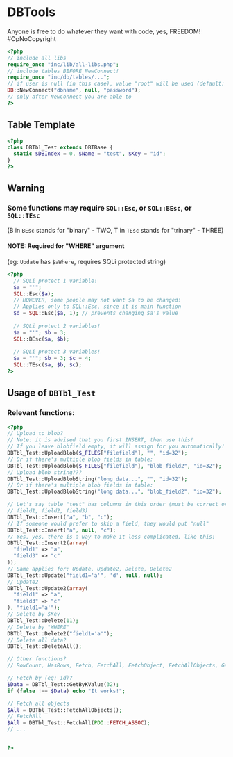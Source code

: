 # DBTools
Anyone is free to do whatever they want with code, yes, FREEDOM!<br>
#OpNoCopyright<br>
```php
<?php
// include all libs
require_once "inc/lib/all-libs.php";
// include tables BEFORE NewConnect!
require_once "inc/db/tables/...";
// if user is null (in this case), value "root" will be used (default: root)
DB::NewConnect("dbname", null, "password");
// only after NewConnect you are able to 
?>
```

## Table Template
```php
<?php
class DBTbl_Test extends DBTBase {
  static $DBIndex = 0, $Name = "test", $Key = "id";
}
?>
```
## Warning
### Some functions may require `SQL::Esc`, or `SQL::BEsc`, or `SQL::TEsc`
(B in `BEsc` stands for "binary" - TWO, T in `TEsc` stands for "trinary" - THREE)
#### NOTE: Required for "WHERE" argument
(eg: `Update` has `$aWhere`, requires SQLi protected string)
```php
<?php
  // SQLi protect 1 variable!
  $a = "'";
  SQL::Esc($a);
  // HOWEVER, some people may not want $a to be changed!
  // Applies only to SQL::Esc, since it is main function
  $d = SQL::Esc($a, 1); // prevents changing $a's value
  
  // SQLi protect 2 variables!
  $a = "'"; $b = 3;
  SQL::BEsc($a, $b);
  
  // SQLi protect 3 variables!
  $a = "'"; $b = 3; $c = 4;
  SQL::TEsc($a, $b, $c);
?>
```
## Usage of `DBTbl_Test`
### Relevant functions:
```php
<?php
// Upload to blob?
// Note: it is advised that you first INSERT, then use this!
// If you leave blobfield empty, it will assign for you automatically!
DBTbl_Test::UploadBlob($_FILES["filefield"], "", "id=32");
// Or if there's multiple blob fields in table:
DBTbl_Test::UploadBlob($_FILES["filefield"], "blob_field2", "id=32");
// Upload blob string???
DBTbl_Test::UploadBlobString("long data...", "", "id=32");
// Or if there's multiple blob fields in table:
DBTbl_Test::UploadBlobString("long data...", "blob_field2", "id=32");

// Let's say table "test" has columns in this order (must be correct order!)
// field1, field2, field3)
DBTbl_Test::Insert("a", "b", "c");
// If someone would prefer to skip a field, they would put "null"
DBTbl_Test::Insert("a", null, "c");
// Yes, yes, there is a way to make it less complicated, like this:
DBTbl_Test::Insert2(array(
  "field1" => "a",
  "field3" => "c"
));
// Same applies for: Update, Update2, Delete, Delete2
DBTbl_Test::Update("field1='a'", 'd', null, null);
// Update2
DBTbl_Test::Update2(array(
  "field1" => "a",
  "field3" => "c"
), "field1='a'");
// Delete by $Key
DBTbl_Test::Delete(11);
// Delete by "WHERE"
DBTbl_Test::Delete2("field1='a'");
// Delete all data?
DBTbl_Test::DeleteAll();

// Other functions?
// RowCount, HasRows, Fetch, FetchAll, FetchObject, FetchAllObjects, GetByKValue

// Fetch by (eg: id)?
$Data = DBTbl_Test::GetByKValue(32);
if (false !== $Data) echo "It works!"; 

// Fetch all objects
$All = DBTbl_Test::FetchAllObjects();
// FetchAll
$All = DBTbl_Test::FetchAll(PDO::FETCH_ASSOC);
// ...


?>
```